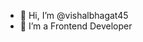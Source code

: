 - 👋 Hi, I’m @vishalbhagat45
- 👀 I’m a Frontend Developer
  

<!---
vishalbhagat45/vishalbhagat45 is a ✨ special ✨ repository because its `README.md` (this file) appears on your GitHub profile.
You can click the Preview link to take a look at your changes.
--->
